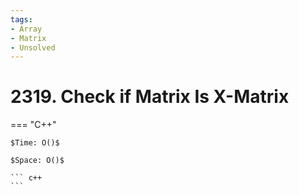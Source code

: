 ```yaml
---
tags:
- Array
- Matrix
- Unsolved
---
```



# 2319. Check if Matrix Is X-Matrix

=== "C++"

    $Time: O()$

    $Space: O()$

    ``` c++
    ```